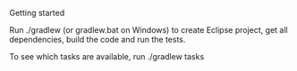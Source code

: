 Getting started

Run ./gradlew (or gradlew.bat on Windows) to create Eclipse project,
get all dependencies, build the code and run the tests.

To see which tasks are available, run ./gradlew tasks

